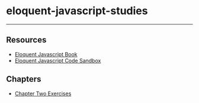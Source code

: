# eloquent-javascript-studies
----

## Resources

- [Eloquent Javascript Book](https://eloquentjavascript.net/)
- [Eloquent Javascript Code Sandbox](https://eloquentjavascript.net/code/)


## Chapters
- [Chapter Two Exercises](chapter-02-exercises/exercises.md)